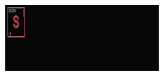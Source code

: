 <!--
### Hi there 👋
-->

<img align="center" alt="ᒍᗩY ᕲᑌᖇGᗩ" src="https://github.com/DJGits/DJGits/raw/main/images/background.gif" width="875" height="218" />

<!--
**DJGits/DJGits** is a ✨ _special_ ✨ repository because its `README.md` (this file) appears on your GitHub profile.

Here are some ideas to get you started:

- 🔭 I’m currently working on ...
- 🌱 I’m currently learning ...
- 👯 I’m looking to collaborate on ...
- 🤔 I’m looking for help with ...
- 💬 Ask me about ...
- 📫 How to reach me: ...
- 😄 Pronouns: ...
- ⚡ Fun fact: ...
-->
